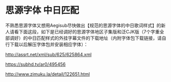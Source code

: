 # 思源字体 中日匹配
不熟悉思源字体又想用Aegisub尽快做出【规范的思源字体的中日歌词样式】的新人请看下面这段，如下是已经调好的思源字体地区子集版和泛CJK版（7个字重全部调好）的中日匹配样式的外挂字幕文件的下载地址（内附字体包下载链接，请自行下载以后解压字体包并安装相应字体）：

http://assrt.net/xml/sub/625/625864.xml

https://subhd.tv/ar0/495456

http://www.zimuku.la/detail/122651.html
